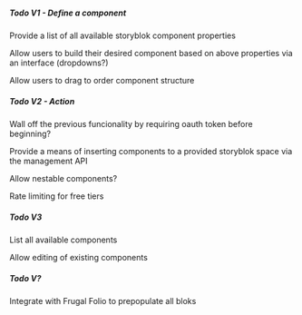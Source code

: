 ##### Todo V1 - Define a component
Provide a list of all available storyblok component properties

Allow users to build their desired component based on above properties via an interface (dropdowns?)

Allow users to drag to order component structure

##### Todo V2 - Action
Wall off the previous funcionality by requiring oauth token before beginning?

Provide a means of inserting components to a provided storyblok space via the management API

Allow nestable components?

Rate limiting for free tiers

##### Todo V3
List all available components

Allow editing of existing components

##### Todo V?
Integrate with Frugal Folio to prepopulate all bloks